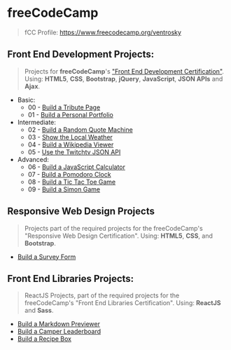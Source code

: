 # freeCodeCamp
> fCC Profile: https://www.freecodecamp.org/ventrosky

## Front End Development Projects:
> Projects for **freeCodeCamp**'s ["Front End Development Certification"](https://www.freecodecamp.org/certification/ventrosky/legacy-front-end). Using: **HTML5**, **CSS**, **Bootstrap**, **jQuery**, **JavaScript**, **JSON APIs** and **Ajax**. 
* Basic:
  * 00 - [Build a Tribute Page](https://codepen.io/BuccaneerDev/full/VXYorJ/)
  * 01 - [Build a Personal Portfolio](https://codepen.io/BuccaneerDev/full/YaypqP/)
* Intermediate:
  * 02 - [Build a Random Quote Machine](https://codepen.io/BuccaneerDev/full/OvNRre/)
  * 03 - [Show the Local Weather](https://codepen.io/BuccaneerDev/full/eMzQWL/)
  * 04 - [Build a Wikipedia Viewer](https://codepen.io/BuccaneerDev/full/dmNpJY/)
  * 05 - [Use the Twitchtv JSON API](https://codepen.io/BuccaneerDev/full/qoXeGK/)
* Advanced:
  * 06 - [Build a JavaScript Calculator](https://codepen.io/BuccaneerDev/full/KoQEzg/)
  * 07 - [Build a Pomodoro Clock](https://codepen.io/BuccaneerDev/full/NYYjgo/)
  * 08 - [Build a Tic Tac Toe Game](https://codepen.io/BuccaneerDev/full/eMLaQL/)
  * 09 - [Build a Simon Game](https://codepen.io/BuccaneerDev/full/MVMbVz/)

## Responsive Web Design Projects
> Projects part of the required projects for the freeCodeCamp's "Responsive Web Design Certification". Using: **HTML5**, **CSS**, and **Bootstrap**.
* [Build a Survey Form](https://codepen.io/BuccaneerDev/full/YBQPWJ)

## Front End Libraries Projects:
> ReactJS Projects, part of the required projects for the freeCodeCamp's "Front End Libraries Certification". Using: **ReactJS** and **Sass**.

* [Build a Markdown Previewer](https://codepen.io/BuccaneerDev/full/gzgjPM/)
* [Build a Camper Leaderboard](https://codepen.io/BuccaneerDev/full/wjyWmX/)
* [Build a Recipe Box](https://codepen.io/BuccaneerDev/full/mLGymP/)
